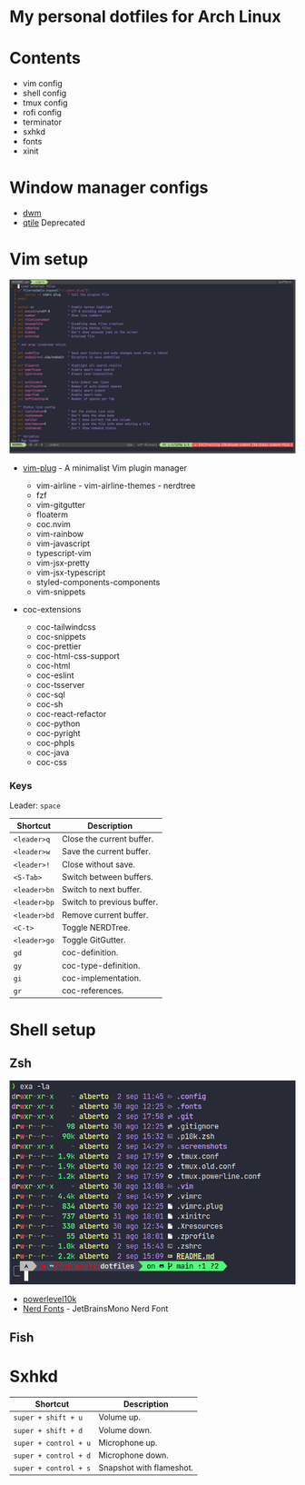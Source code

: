 # My personal dotfiles for Arch Linux

# Contents

- vim config
- shell config
- tmux config
- rofi config
- terminator
- sxhkd
- fonts
- xinit

# Window manager configs

- [dwm](https://github.com/H3llHammer/dwm)
- [qtile](https://github.com/H3llHammer/dotfiles/tree/main/.config/qtile) Deprecated

# Vim setup

![Vim](.screenshots/vim.png)

- [vim-plug](https://github.com/junegunn/vim-plug) - A minimalist Vim plugin manager

  - vim-airline - vim-airline-themes - nerdtree
  - fzf
  - vim-gitgutter
  - floaterm
  - coc.nvim
  - vim-rainbow
  - vim-javascript
  - typescript-vim
  - vim-jsx-pretty
  - vim-jsx-typescript
  - styled-components-components
  - vim-snippets

- coc-extensions
  - coc-tailwindcss
  - coc-snippets
  - coc-prettier
  - coc-html-css-support
  - coc-html
  - coc-eslint
  - coc-tsserver
  - coc-sql
  - coc-sh
  - coc-react-refactor
  - coc-python
  - coc-pyright
  - coc-phpls
  - coc-java
  - coc-css

### Keys

Leader: `space`

| Shortcut     | Description                |
| ------------ | -------------------------- |
| `<leader>q`  | Close the current buffer.  |
| `<leader>w`  | Save the current buffer.   |
| `<leader>!`  | Close without save.        |
| `<S-Tab>`    | Switch between buffers.    |
| `<leader>bn` | Switch to next buffer.     |
| `<leader>bp` | Switch to previous buffer. |
| `<leader>bd` | Remove current buffer.     |
| `<C-t>`      | Toggle NERDTree.           |
| `<leader>go` | Toggle GitGutter.          |
| `gd`         | coc-definition.            |
| `gy`         | coc-type-definition.       |
| `gi`         | coc-implementation.        |
| `gr`         | coc-references.            |

# Shell setup

## Zsh

![Zsh](.screenshots/zsh.png)

- [powerlevel10k](https://github.com/romkatv/powerlevel10k)
- [Nerd Fonts](https://www.nerdfonts.com/) - JetBrainsMono Nerd Font

## Fish

# Sxhkd

| Shortcut              | Description              |
| --------------------- | ------------------------ |
| `super + shift + u`   | Volume up.               |
| `super + shift + d`   | Volume down.             |
| `super + control + u` | Microphone up.           |
| `super + control + d` | Microphone down.         |
| `super + control + s` | Snapshot with flameshot. |
